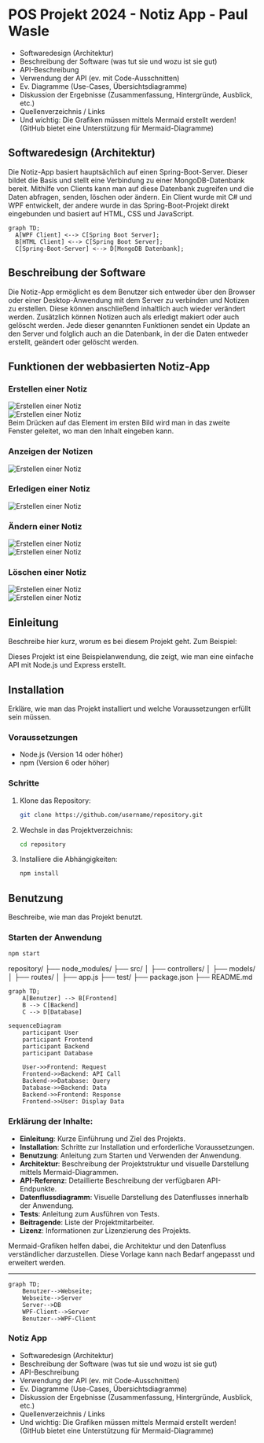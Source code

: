 # POS Projekt 2024 - Notiz App - Paul Wasle
- Softwaredesign (Architektur) 
- Beschreibung der Software (was tut sie und wozu ist sie gut) 
- API-Beschreibung
- Verwendung der API (ev. mit Code-Ausschnitten)
- Ev. Diagramme (Use-Cases, Übersichtsdiagramme)
- Diskussion der Ergebnisse (Zusammenfassung, Hintergründe, Ausblick, etc.)
- Quellenverzeichnis / Links
- Und wichtig: Die Grafiken müssen mittels Mermaid erstellt werden! (GitHub bietet eine Unterstützung für Mermaid-Diagramme)

## Softwaredesign (Architektur)
Die Notiz-App basiert hauptsächlich auf einen Spring-Boot-Server. Dieser bildet die Basis und stellt eine Verbindung zu einer MongoDB-Datenbank bereit. Mithilfe von Clients kann man auf diese Datenbank zugreifen und die Daten abfragen, senden, löschen oder ändern. Ein Client wurde mit C# und WPF entwickelt, der andere wurde in das Spring-Boot-Projekt direkt eingebunden und basiert auf HTML, CSS und JavaScript.

```mermaid
graph TD;
  A[WPF Client] <--> C[Spring Boot Server];
  B[HTML Client] <--> C[Spring Boot Server];
  C[Spring-Boot-Server] <--> D[MongoDB Datenbank];
```


## Beschreibung der Software
Die Notiz-App ermöglicht es dem Benutzer sich entweder über den Browser oder einer Desktop-Anwendung mit dem Server zu verbinden und Notizen zu erstellen. Diese können anschließend inhaltlich auch wieder verändert werden. Zusätzlich können Notizen auch als erledigt makiert oder auch gelöscht werden. Jede dieser genannten Funktionen sendet ein Update an den Server und folglich auch an die Datenbank, in der die Daten entweder erstellt, geändert oder gelöscht werden.



## Funktionen der webbasierten Notiz-App

### Erstellen einer Notiz
![Erstellen einer Notiz](./BilderDoku/HTML_Add.jpg)<br>
![Erstellen einer Notiz](./BilderDoku/HTML_Add2.jpg)<br>
Beim Drücken auf das Element im ersten Bild wird man in das zweite Fenster geleitet, wo man den Inhalt eingeben kann.

### Anzeigen der Notizen
![Erstellen einer Notiz](./BilderDoku/HTML_Anzeigen.jpg)<br>

### Erledigen einer Notiz
![Erstellen einer Notiz](./BilderDoku/HTML_Erledigt.jpg)<br>

### Ändern einer Notiz
![Erstellen einer Notiz](./BilderDoku/HTML_Edit_Delete.jpg)<br>
![Erstellen einer Notiz](./BilderDoku/HTML_Edit.jpg)<br>

### Löschen einer Notiz
![Erstellen einer Notiz](./BilderDoku/HTML_Edit_Delete.jpg)<br>
![Erstellen einer Notiz](./BilderDoku/HTML_Delete.jpg)<br>



















































## Einleitung
Beschreibe hier kurz, worum es bei diesem Projekt geht. Zum Beispiel:

Dieses Projekt ist eine Beispielanwendung, die zeigt, wie man eine einfache API mit Node.js und Express erstellt.

## Installation
Erkläre, wie man das Projekt installiert und welche Voraussetzungen erfüllt sein müssen.

### Voraussetzungen
- Node.js (Version 14 oder höher)
- npm (Version 6 oder höher)

### Schritte
1. Klone das Repository:
    ```sh
    git clone https://github.com/username/repository.git
    ```
2. Wechsle in das Projektverzeichnis:
    ```sh
    cd repository
    ```
3. Installiere die Abhängigkeiten:
    ```sh
    npm install
    ```

## Benutzung
Beschreibe, wie man das Projekt benutzt.

### Starten der Anwendung
```sh
npm start
```

repository/
├── node_modules/
├── src/
│   ├── controllers/
│   ├── models/
│   ├── routes/
│   ├── app.js
├── test/
├── package.json
├── README.md

```mermaid
graph TD;
    A[Benutzer] --> B[Frontend]
    B --> C[Backend]
    C --> D[Database]
```

```mermaid
sequenceDiagram
    participant User
    participant Frontend
    participant Backend
    participant Database

    User->>Frontend: Request
    Frontend->>Backend: API Call
    Backend->>Database: Query
    Database->>Backend: Data
    Backend->>Frontend: Response
    Frontend->>User: Display Data
```

### Erklärung der Inhalte:

- **Einleitung**: Kurze Einführung und Ziel des Projekts.
- **Installation**: Schritte zur Installation und erforderliche Voraussetzungen.
- **Benutzung**: Anleitung zum Starten und Verwenden der Anwendung.
- **Architektur**: Beschreibung der Projektstruktur und visuelle Darstellung mittels Mermaid-Diagrammen.
- **API-Referenz**: Detaillierte Beschreibung der verfügbaren API-Endpunkte.
- **Datenflussdiagramm**: Visuelle Darstellung des Datenflusses innerhalb der Anwendung.
- **Tests**: Anleitung zum Ausführen von Tests.
- **Beitragende**: Liste der Projektmitarbeiter.
- **Lizenz**: Informationen zur Lizenzierung des Projekts.

Mermaid-Grafiken helfen dabei, die Architektur und den Datenfluss verständlicher darzustellen. Diese Vorlage kann nach Bedarf angepasst und erweitert werden.



















---



```mermaid
graph TD;
    Benutzer-->Webseite;
    Webseite-->Server
    Server-->DB
    WPF-Client-->Server
    Benutzer-->WPF-Client
```


### Notiz App
- Softwaredesign (Architektur) 
- Beschreibung der Software (was tut sie und wozu ist sie gut) 
- API-Beschreibung
- Verwendung der API (ev. mit Code-Ausschnitten)
- Ev. Diagramme (Use-Cases, Übersichtsdiagramme)
- Diskussion der Ergebnisse (Zusammenfassung, Hintergründe, Ausblick, etc.)
- Quellenverzeichnis / Links
- Und wichtig: Die Grafiken müssen mittels Mermaid erstellt werden! (GitHub bietet eine Unterstützung für Mermaid-Diagramme)
